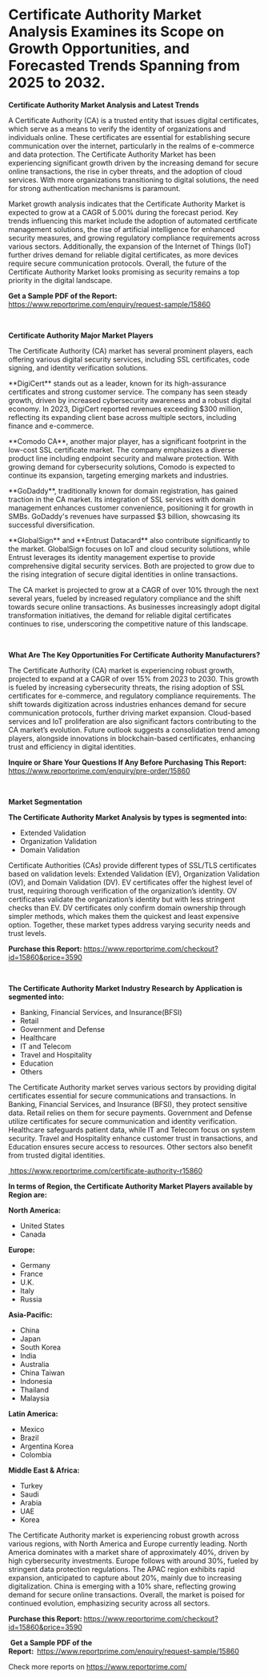 <p><h1>Certificate Authority Market Analysis Examines its Scope on Growth Opportunities, and Forecasted Trends Spanning from 2025 to 2032.</h1></p><p><strong>Certificate Authority Market Analysis and Latest Trends</strong></p>
<p><p>A Certificate Authority (CA) is a trusted entity that issues digital certificates, which serve as a means to verify the identity of organizations and individuals online. These certificates are essential for establishing secure communication over the internet, particularly in the realms of e-commerce and data protection. The Certificate Authority Market has been experiencing significant growth driven by the increasing demand for secure online transactions, the rise in cyber threats, and the adoption of cloud services. With more organizations transitioning to digital solutions, the need for strong authentication mechanisms is paramount.</p><p>Market growth analysis indicates that the Certificate Authority Market is expected to grow at a CAGR of 5.00% during the forecast period. Key trends influencing this market include the adoption of automated certificate management solutions, the rise of artificial intelligence for enhanced security measures, and growing regulatory compliance requirements across various sectors. Additionally, the expansion of the Internet of Things (IoT) further drives demand for reliable digital certificates, as more devices require secure communication protocols. Overall, the future of the Certificate Authority Market looks promising as security remains a top priority in the digital landscape.</p></p>
<p><strong>Get a Sample PDF of the Report:&nbsp;</strong> <a href="https://www.reportprime.com/enquiry/request-sample/15860?utm_campaign=3554&utm_medium=2&utm_source=Github&utm_content=ia&utm_term=20032025&utm_id=certificate-authority">https://www.reportprime.com/enquiry/request-sample/15860</a></p>
<p>&nbsp;</p>
<p><strong>Certificate Authority Major Market Players</strong></p>
<p><p>The Certificate Authority (CA) market has several prominent players, each offering various digital security services, including SSL certificates, code signing, and identity verification solutions.</p><p>**DigiCert** stands out as a leader, known for its high-assurance certificates and strong customer service. The company has seen steady growth, driven by increased cybersecurity awareness and a robust digital economy. In 2023, DigiCert reported revenues exceeding $300 million, reflecting its expanding client base across multiple sectors, including finance and e-commerce.</p><p>**Comodo CA**, another major player, has a significant footprint in the low-cost SSL certificate market. The company emphasizes a diverse product line including endpoint security and malware protection. With growing demand for cybersecurity solutions, Comodo is expected to continue its expansion, targeting emerging markets and industries.</p><p>**GoDaddy**, traditionally known for domain registration, has gained traction in the CA market. Its integration of SSL services with domain management enhances customer convenience, positioning it for growth in SMBs. GoDaddy's revenues have surpassed $3 billion, showcasing its successful diversification.</p><p>**GlobalSign** and **Entrust Datacard** also contribute significantly to the market. GlobalSign focuses on IoT and cloud security solutions, while Entrust leverages its identity management expertise to provide comprehensive digital security services. Both are projected to grow due to the rising integration of secure digital identities in online transactions.</p><p>The CA market is projected to grow at a CAGR of over 10% through the next several years, fueled by increased regulatory compliance and the shift towards secure online transactions. As businesses increasingly adopt digital transformation initiatives, the demand for reliable digital certificates continues to rise, underscoring the competitive nature of this landscape.</p></p>
<p>&nbsp;</p>
<p><strong>What Are The Key Opportunities For Certificate Authority Manufacturers?</strong></p>
<p><p>The Certificate Authority (CA) market is experiencing robust growth, projected to expand at a CAGR of over 15% from 2023 to 2030. This growth is fueled by increasing cybersecurity threats, the rising adoption of SSL certificates for e-commerce, and regulatory compliance requirements. The shift towards digitization across industries enhances demand for secure communication protocols, further driving market expansion. Cloud-based services and IoT proliferation are also significant factors contributing to the CA market’s evolution. Future outlook suggests a consolidation trend among players, alongside innovations in blockchain-based certificates, enhancing trust and efficiency in digital identities.</p></p>
<p><strong>Inquire or Share Your Questions If Any Before Purchasing This Report:</strong> <a href="https://www.reportprime.com/enquiry/pre-order/15860?utm_campaign=3554&utm_medium=2&utm_source=Github&utm_content=ia&utm_term=20032025&utm_id=certificate-authority">https://www.reportprime.com/enquiry/pre-order/15860</a></p>
<p>&nbsp;</p>
<p><strong>Market Segmentation</strong></p>
<p><strong>The Certificate Authority Market Analysis by types is segmented into:</strong></p>
<p><ul><li>Extended Validation</li><li>Organization Validation</li><li>Domain Validation</li></ul></p>
<p><p>Certificate Authorities (CAs) provide different types of SSL/TLS certificates based on validation levels: Extended Validation (EV), Organization Validation (OV), and Domain Validation (DV). EV certificates offer the highest level of trust, requiring thorough verification of the organization’s identity. OV certificates validate the organization’s identity but with less stringent checks than EV. DV certificates only confirm domain ownership through simpler methods, which makes them the quickest and least expensive option. Together, these market types address varying security needs and trust levels.</p></p>
<p><strong>Purchase this Report:&nbsp;</strong><a href="https://www.reportprime.com/checkout?id=15860&price=3590&utm_campaign=3554&utm_medium=2&utm_source=Github&utm_content=ia&utm_term=20032025&utm_id=certificate-authority">https://www.reportprime.com/checkout?id=15860&price=3590</a></p>
<p>&nbsp;</p>
<p><strong>The Certificate Authority Market Industry Research by Application is segmented into:</strong></p>
<p><ul><li>Banking, Financial Services, and Insurance(BFSI)</li><li>Retail</li><li>Government and Defense</li><li>Healthcare</li><li>IT and Telecom</li><li>Travel and Hospitality</li><li>Education</li><li>Others</li></ul></p>
<p><p>The Certificate Authority market serves various sectors by providing digital certificates essential for secure communications and transactions. In Banking, Financial Services, and Insurance (BFSI), they protect sensitive data. Retail relies on them for secure payments. Government and Defense utilize certificates for secure communication and identity verification. Healthcare safeguards patient data, while IT and Telecom focus on system security. Travel and Hospitality enhance customer trust in transactions, and Education ensures secure access to resources. Other sectors also benefit from trusted digital identities.</p></p>
<p><a href="https://www.reportprime.com/certificate-authority-r15860?utm_campaign=3554&utm_medium=2&utm_source=Github&utm_content=ia&utm_term=20032025&utm_id=certificate-authority">&nbsp;https://www.reportprime.com/certificate-authority-r15860</a></p>
<p><strong>In terms of Region, the Certificate Authority Market Players available by Region are:</strong></p>
<p>
    <p> <strong> North America: </strong>
        <ul>
            <li>United States</li>
            <li>Canada</li>
        </ul>
        </p> 
    <p> <strong> Europe: </strong>
        <ul>
            <li>Germany</li>
            <li>France</li>
            <li>U.K.</li>
            <li>Italy</li>
            <li>Russia</li>
        </ul>
        </p> 
    <p> <strong> Asia-Pacific: </strong>
        <ul>
            <li>China</li>
            <li>Japan</li>
            <li>South Korea</li>
            <li>India</li>
            <li>Australia</li>
            <li>China Taiwan</li>
            <li>Indonesia</li>
            <li>Thailand</li>
            <li>Malaysia</li>
        </ul>
        </p> 
    <p> <strong> Latin America: </strong>
        <ul>
            <li>Mexico</li>
            <li>Brazil</li>
            <li>Argentina Korea</li>
            <li>Colombia</li>
        </ul>
        </p> 
    <p> <strong> Middle East & Africa: </strong>
        <ul>
            <li>Turkey</li>
            <li>Saudi</li>
            <li>Arabia</li>
            <li>UAE</li>
            <li>Korea</li>
        </ul>
    </p>
    </p>
<p><p>The Certificate Authority market is experiencing robust growth across various regions, with North America and Europe currently leading. North America dominates with a market share of approximately 40%, driven by high cybersecurity investments. Europe follows with around 30%, fueled by stringent data protection regulations. The APAC region exhibits rapid expansion, anticipated to capture about 20%, mainly due to increasing digitalization. China is emerging with a 10% share, reflecting growing demand for secure online transactions. Overall, the market is poised for continued evolution, emphasizing security across all sectors.</p></p>
<p><strong>Purchase this Report: </strong><a href="https://www.reportprime.com/checkout?id=15860&price=3590&utm_campaign=3554&utm_medium=2&utm_source=Github&utm_content=ia&utm_term=20032025&utm_id=certificate-authority">https://www.reportprime.com/checkout?id=15860&price=3590</a></p>
<p>&nbsp;<strong>Get a Sample PDF of the Report:&nbsp;&nbsp;</strong><a href="https://www.reportprime.com/enquiry/request-sample/15860?utm_campaign=3554&utm_medium=2&utm_source=Github&utm_content=ia&utm_term=20032025&utm_id=certificate-authority">https://www.reportprime.com/enquiry/request-sample/15860</a></p>
<p><strong></strong></p>
<p>Check more reports on <a href="https://www.reportprime.com/?utm_campaign=3554&utm_medium=2&utm_source=Github&utm_content=ia&utm_term=20032025&utm_id=certificate-authority">https://www.reportprime.com/</a></p>
